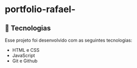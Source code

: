 # portfolio-rafael-


## 🚀 Tecnologias

Esse projeto foi desenvolvido com as seguintes tecnologias:

- HTML e CSS
- JavaScript
- Git e Github

